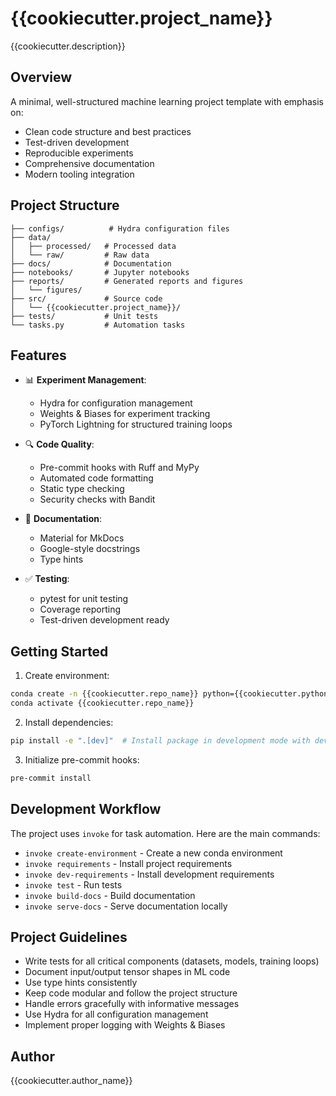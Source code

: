 # {{cookiecutter.project_name}}

{{cookiecutter.description}}

## Overview

A minimal, well-structured machine learning project template with emphasis on:
- Clean code structure and best practices
- Test-driven development
- Reproducible experiments
- Comprehensive documentation
- Modern tooling integration

## Project Structure

```
├── configs/          # Hydra configuration files
├── data/
│   ├── processed/   # Processed data
│   └── raw/         # Raw data
├── docs/            # Documentation
├── notebooks/       # Jupyter notebooks
├── reports/         # Generated reports and figures
│   └── figures/
├── src/             # Source code
│   └── {{cookiecutter.project_name}}/
├── tests/           # Unit tests
└── tasks.py         # Automation tasks
```

## Features

- 📊 **Experiment Management**:
  - Hydra for configuration management
  - Weights & Biases for experiment tracking
  - PyTorch Lightning for structured training loops

- 🔍 **Code Quality**:
  - Pre-commit hooks with Ruff and MyPy
  - Automated code formatting
  - Static type checking
  - Security checks with Bandit

- 📝 **Documentation**:
  - Material for MkDocs
  - Google-style docstrings
  - Type hints

- ✅ **Testing**:
  - pytest for unit testing
  - Coverage reporting
  - Test-driven development ready

## Getting Started

1. Create environment:
```bash
conda create -n {{cookiecutter.repo_name}} python={{cookiecutter.python_version}}
conda activate {{cookiecutter.repo_name}}
```

2. Install dependencies:
```bash
pip install -e ".[dev]"  # Install package in development mode with dev dependencies
```

3. Initialize pre-commit hooks:
```bash
pre-commit install
```

## Development Workflow

The project uses `invoke` for task automation. Here are the main commands:

- `invoke create-environment` - Create a new conda environment
- `invoke requirements` - Install project requirements
- `invoke dev-requirements` - Install development requirements
- `invoke test` - Run tests
- `invoke build-docs` - Build documentation
- `invoke serve-docs` - Serve documentation locally

## Project Guidelines

- Write tests for all critical components (datasets, models, training loops)
- Document input/output tensor shapes in ML code
- Use type hints consistently
- Keep code modular and follow the project structure
- Handle errors gracefully with informative messages
- Use Hydra for all configuration management
- Implement proper logging with Weights & Biases

## Author

{{cookiecutter.author_name}}
